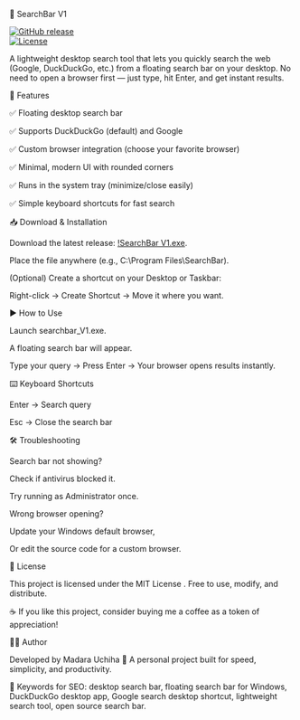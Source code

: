 🔎 SearchBar V1

[![GitHub release](https://img.shields.io/github/v/release/Madara-Uchiha-dev/Search_Bar?style=for-the-badge)](https://github.com/Madara-Uchiha-dev/Search_Bar/releases)   
[![License](https://img.shields.io/github/license/Madara-Uchiha-dev/Search_Bar?label=license&style=for-the-badge)](LICENSE)

A lightweight desktop search tool that lets you quickly search the web (Google, DuckDuckGo, etc.) from a floating search bar on your desktop.
No need to open a browser first — just type, hit Enter, and get instant results.

🚀 Features

✅ Floating desktop search bar

✅ Supports DuckDuckGo (default) and Google

✅ Custom browser integration (choose your favorite browser)

✅ Minimal, modern UI with rounded corners

✅ Runs in the system tray (minimize/close easily)

✅ Simple keyboard shortcuts for fast search

📥 Download & Installation

Download the latest release: [!SearchBar V1.exe](https://github.com/Madara-Uchiha-dev/Search_Bar/releases/download/versions/Search_Bar.v1.exe).

Place the file anywhere (e.g., C:\Program Files\SearchBar\).

(Optional) Create a shortcut on your Desktop or Taskbar:

Right-click → Create Shortcut → Move it where you want.

▶️ How to Use

Launch searchbar_V1.exe.

A floating search bar will appear.

Type your query → Press Enter → Your browser opens results instantly.

⌨️ Keyboard Shortcuts

Enter → Search query

Esc → Close the search bar

🛠️ Troubleshooting

Search bar not showing?

Check if antivirus blocked it.

Try running as Administrator once.

Wrong browser opening?

Update your Windows default browser,

Or edit the source code for a custom browser.

📜 License

This project is licensed under the MIT License
.
Free to use, modify, and distribute.

☕ If you like this project, consider buying me a coffee
 as a token of appreciation!

👨‍💻 Author

Developed by Madara Uchiha 🐉
A personal project built for speed, simplicity, and productivity.

🔑 Keywords for SEO: desktop search bar, floating search bar for Windows, DuckDuckGo desktop app, Google search desktop shortcut, lightweight search tool, open source search bar.
